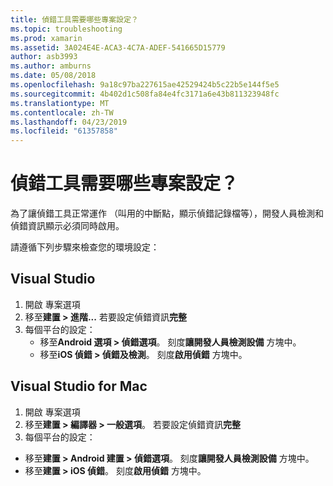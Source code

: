 ```yaml
---
title: 偵錯工具需要哪些專案設定？
ms.topic: troubleshooting
ms.prod: xamarin
ms.assetid: 3A024E4E-ACA3-4C7A-ADEF-541665D15779
author: asb3993
ms.author: amburns
ms.date: 05/08/2018
ms.openlocfilehash: 9a18c97ba227615ae42529424b5c22b5e144f5e5
ms.sourcegitcommit: 4b402d1c508fa84e4fc3171a6e43b811323948fc
ms.translationtype: MT
ms.contentlocale: zh-TW
ms.lasthandoff: 04/23/2019
ms.locfileid: "61357858"
---
```

# <a name="what-project-settings-are-required-for-the-debugger"></a>偵錯工具需要哪些專案設定？

為了讓偵錯工具正常運作 （叫用的中斷點，顯示偵錯記錄檔等），開發人員檢測和偵錯資訊顯示必須同時啟用。

請遵循下列步驟來檢查您的環境設定：

## <a name="visual-studio"></a>Visual Studio
1. 開啟 專案選項
2. 移至**建置 > 進階...** 若要設定偵錯資訊**完整**
3. 每個平台的設定：
   - 移至**Android 選項 > 偵錯選項**。 刻度**讓開發人員檢測設備** 方塊中。
   - 移至**iOS 偵錯 > 偵錯及檢測**。 刻度**啟用偵錯** 方塊中。

## <a name="visual-studio-for-mac"></a>Visual Studio for Mac
1. 開啟 專案選項
2. 移至**建置 > 編譯器 > 一般選項**。 若要設定偵錯資訊**完整**
3. 每個平台的設定：
  - 移至**建置 > Android 建置 > 偵錯選項**。 刻度**讓開發人員檢測設備** 方塊中。
  - 移至**建置 > iOS 偵錯**。 刻度**啟用偵錯** 方塊中。

